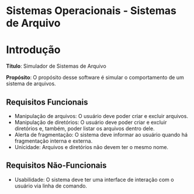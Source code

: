 # Sistemas Operacionais - Sistemas de Arquivo

# Introdução

**Título**: Simulador de Sistemas de Arquivo

**Propósito**: O propósito desse software é simular o comportamento de um sistema de arquivos.

## Requisitos Funcionais

- Manipulação de arquivos: O usuário deve poder criar e excluir arquivos.
- Manipulação de diretórios: O usuário deve poder criar e excluir diretórios e, também, poder listar os arquivos dentro dele.
- Alerta de fragmentação: O sistema deve informar ao usuário quando há fragmentação interna e externa.
- Unicidade: Arquivos e diretórios não devem ter o mesmo nome.

## Requisitos Não-Funcionais

- Usabilidade: O sistema deve ter uma interface de interação com o usuário via linha de comando.
